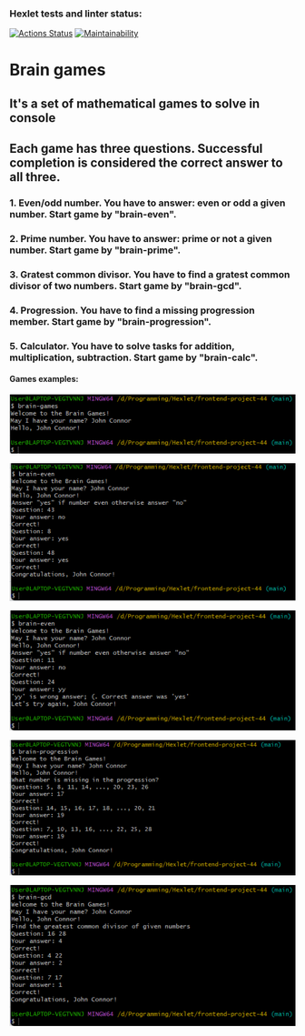 ### Hexlet tests and linter status:

[![Actions Status](https://github.com/DmitryKr2021/frontend-project-44/workflows/hexlet-check/badge.svg)](https://github.com/DmitryKr2021/frontend-project-44/actions)
[![Maintainability](https://api.codeclimate.com/v1/badges/a764ffb0de786ba10f19/maintainability)](https://codeclimate.com/github/DmitryKr2021/frontend-project-44/maintainability)

# Brain games
## It's a set of mathematical games to solve in console
## Each game has three questions. Successful completion is considered the correct answer to all three.
### 1. Even/odd number. You have to answer: even or odd a given number. Start game by "brain-even".
### 2. Prime number. You have to answer: prime or not a given number. Start game by "brain-prime".
### 3. Gratest common divisor. You have to find a gratest common divisor of two numbers. Start game by "brain-gcd".
### 4. Progression. You have to find a missing progression member. Start game by "brain-progression".
### 5. Calculator. You have to solve tasks for addition, multiplication, subtraction. Start game by "brain-calc".
   
#### Games examples:

!["image 1"](./screenshots/screenshot01.png)

!["image 2"](./screenshots/screenshot02.png)

!["image 3"](./screenshots/screenshot03.png)

!["image 4"](./screenshots/screenshot04.png)

!["image 5"](./screenshots/screenshot05.png)
